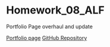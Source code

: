 # Homework_08_ALF
Portfolio Page overhaul and update



[Portfolio page](https://andrewfriedman20.github.io/Homework_08_ALF/)
[GitHub Repository](https://github.com/andrewfriedman20/Homework_08_ALF)
